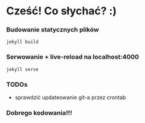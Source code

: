 # Cześć! Co słychać? :)

### Budowanie statycznych plików

    jekyll build

### Serwowanie + live-reload na localhost:4000

    jekyll serve

### TODOs
 - sprawdzić updateowanie git-a przez crontab


### Dobrego kodowania!!!
